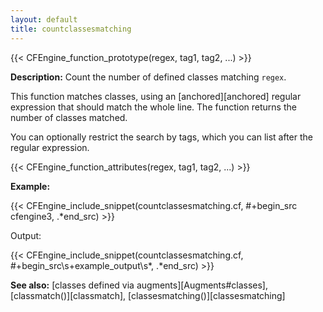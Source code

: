 ```yaml
---
layout: default
title: countclassesmatching
---
```


{{< CFEngine_function_prototype(regex, tag1, tag2, ...) >}}

**Description:** Count the number of defined classes matching `regex`.

This function matches classes, using an [anchored][anchored] regular
expression that should match the whole line. The function returns the number
of classes matched.

You can optionally restrict the search by tags, which you can list after the regular expression.

{{< CFEngine_function_attributes(regex, tag1, tag2, ...) >}}

**Example:**

{{< CFEngine_include_snippet(countclassesmatching.cf, #\+begin_src cfengine3, .*end_src) >}}

Output:

{{< CFEngine_include_snippet(countclassesmatching.cf, #\+begin_src\s+example_output\s*, .*end_src) >}}

**See also:** [classes defined via augments][Augments#classes], [classmatch()][classmatch], [classesmatching()][classesmatching]
